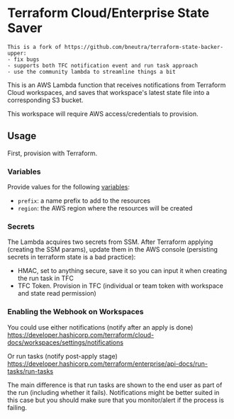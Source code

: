 # Terraform Cloud/Enterprise State Saver

```
This is a fork of https://github.com/bneutra/terraform-state-backer-upper:
- fix bugs
- supports both TFC notification event and run task approach
- use the community lambda to streamline things a bit
```

This is an AWS Lambda function that receives notifications from Terraform Cloud workspaces, and saves that workspace's latest state file into a corresponding S3 bucket.

This workspace will require AWS access/credentials to provision.

## Usage

First, provision with Terraform.

### Variables
Provide values for the following [variables](https://www.terraform.io/docs/language/values/variables.html#assigning-values-to-root-module-variables):
* `prefix`: a name prefix to add to the resources
* `region`: the AWS region where the resources will be created

### Secrets
The Lambda acquires two secrets from SSM. After Terraform applying (creating the SSM params), update them in the AWS console (persisting secrets in terraform state is a bad practice):
- HMAC, set to anything secure, save it so you can input it when creating the run task in TFC
- TFC Token. Provision in TFC (individual or team token with workspace and state read permission)


### Enabling the Webhook on Workspaces
You could use either notifications (notify after an apply is done)
https://developer.hashicorp.com/terraform/cloud-docs/workspaces/settings/notifications

Or run tasks (notify post-apply stage)
https://developer.hashicorp.com/terraform/enterprise/api-docs/run-tasks/run-tasks

The main difference is that run tasks are shown to the end user as part of the run (including whether it fails). Notifications might be better suited in this case but you should make sure that you monitor/alert if the process is failing.



